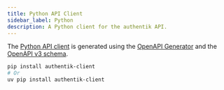 ```yaml
---
title: Python API Client
sidebar_label: Python
description: A Python client for the authentik API.
---
```


The [Python API client](https://pypi.org/project/authentik-client/) is generated using the [OpenAPI Generator](https://openapi-generator.tech/) and the [OpenAPI v3 schema](https://goauthentik.io/api/schema.yml).

```bash
pip install authentik-client
# Or
uv pip install authentik-client
```
